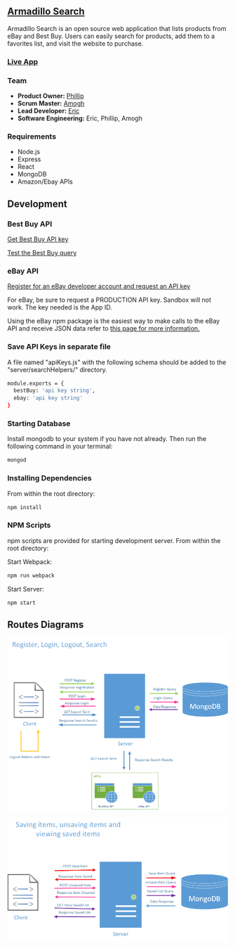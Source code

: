 ## [Armadillo Search](https://damp-badlands-35259.herokuapp.com/)
Armadillo Search is an open source web application that lists products from eBay and Best Buy. Users can easily search for products, add them to a favorites list, and visit the website to purchase.

### [Live App](https://damp-badlands-35259.herokuapp.com/) 

### Team
- __Product Owner:__ [Phillip](https://github.com/th0s)
- __Scrum Master:__ [Amogh](https://github.com/akambale)
- __Lead Developer:__ [Eric](https://github.com/erichoonpark)
- __Software Engineering:__ Eric, Phillip, Amogh


### Requirements
- Node.js
- Express
- React
- MongoDB
- Amazon/Ebay APIs

## Development

### Best Buy API
[Get Best Buy API key](https://developer.bestbuy.com/)
   
[Test the Best Buy query](https://bestbuyapis.github.io/bby-query-builder/#/productSearch)

### eBay API
[Register for an eBay developer account and request an API key](https://developer.ebay.com/DevZone/account/)
   
For eBay, be sure to request a PRODUCTION API key. Sandbox will not work. The key needed is the App ID.
   
Using the eBay npm package is the easiest way to make calls to the eBay API and receive JSON data refer to [this page for more information.](https://www.npmjs.com/package/ebay)

### Save API Keys in separate file
   A file named "apiKeys.js" with the following schema should be added to the "server/searchHelpers/" directory. 

```sh
module.exports = {
  bestBuy: 'api key string',
  ebay: 'api key string'
}
```

### Starting Database 
Install mongodb to your system if you have not already. Then run the following command in your terminal:

```sh
mongod
```

### Installing Dependencies 

From within the root directory:

```sh
npm install
```

### NPM Scripts
npm scripts are provided for starting development server. From within the root directory:

Start Webpack:
```sh
npm run webpack
```

Start Server:
```sh
npm start
```



## Routes Diagrams

![Alt text](https://github.com/Market-Unity/marketunity/blob/master/Routes.png?raw=true)

![Alt text](https://github.com/Market-Unity/marketunity/blob/master/Routes2.png?raw=true)
